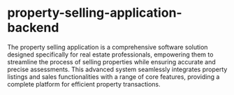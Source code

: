 # property-selling-application-backend

The property selling application is a comprehensive software solution designed specifically for real estate professionals, 
empowering them to streamline the process of selling properties while ensuring accurate and precise assessments. 
This advanced system seamlessly integrates property listings and sales functionalities with a range of core features, 
providing a complete platform for efficient property transactions.
